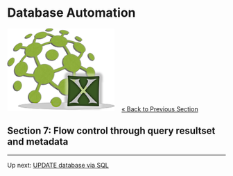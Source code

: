 # Database Automation

![logo](image/logo-x.png) &nbsp;&nbsp;&nbsp;[« Back to Previous Section](Database-Automation-metadata.md)

## Section 7: Flow control through query resultset and metadata


---

Up next: [UPDATE database via SQL](Database-Automation-update.md)

